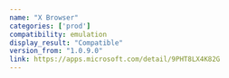 ```yaml
---
name: "X Browser"
categories: ['prod']
compatibility: emulation
display_result: "Compatible"
version_from: "1.0.9.0"
link: https://apps.microsoft.com/detail/9PHT8LX4K82G
---
```

